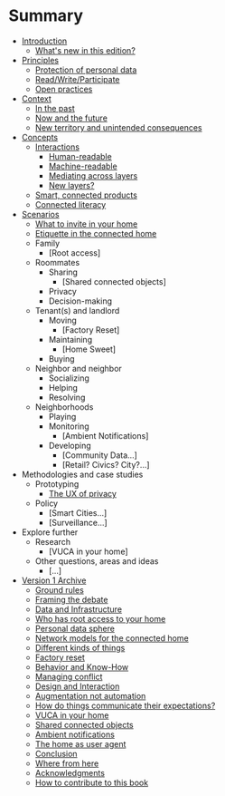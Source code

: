# Summary

* [Introduction](README.md)
   * [What's new in this edition?](introductionv2.md)
* [Principles](principles.md)
   * [Protection of personal data](protection_of_personal_data.md)
   * [Read/Write/Participate](readwriteparticipate.md)
   * [Open practices](open_practices.md)
* [Context](context.md)
   * [In the past](in_the_past.md)
   * [Now and the future](now_and_the_future.md)
   * [New territory and unintended consequences](new_territory_and_unintended_consequences.md)
* [Concepts](concepts.md)
   * [Interactions](interactions.md)
       * [Human-readable](human-readable.md)
       * [Machine-readable](machine-readable.md)
       * [Mediating across layers](mediating_across_layers.md)
       * [New layers?](new_layers.md)
   * [Smart, connected products](smart,_connected_products.md)
   * [Connected literacy](connected_literacy.md)
* [Scenarios](scenarios.md)
   * [What to invite in your home](what_to_invite_in_your_home.md)
   * [Etiquette in the connected home](etiquette_in_the_connected_home.md)
   * Family
       * [Root access]
   * Roommates
       * Sharing
           * [Shared connected objects]
       * Privacy
       * Decision-making
   * Tenant(s) and landlord
       * Moving
           * [Factory Reset]
       * Maintaining
           * [Home Sweet]
       * Buying
   * Neighbor and neighbor
       * Socializing
       * Helping
       * Resolving
   * Neighborhoods
       * Playing
       * Monitoring
           * [Ambient Notifications]
       * Developing
           * [Community Data...]
           * [Retail? Civics? City?...]
* Methodologies and case studies
   * Prototyping
       * [The UX of privacy](ux_of_privacy.md)
   * Policy
       * [Smart Cities...]
       * [Surveillance...]
* Explore further
   * Research
       * [VUCA in your home]
   * Other questions, areas and ideas
       * [...]
* [Version 1 Archive](version1_archive.md)
   * [Ground rules](ground_rules.md)
   * [Framing the debate](framing_the_debate.md)
   * [Data and Infrastructure](data_and_infrastructure.md)
   * [Who has root access to your home](who_has_root_access_to_your_home.md)
   * [Personal data sphere](personal_data_sphere.md)
   * [Network models for the connected home](network_models_for_the_connected_home.md)
   * [Different kinds of things](different_kinds_of_things.md)
   * [Factory reset](factory_reset.md)
   * [Behavior and Know-How](behavior_and_know-how.md)
   * [Managing conflict](managing_conflict.md)
   * [Design and Interaction](design_and_interaction.md)
   * [Augmentation not automation](augmentation_not_automation.md)
   * [How do things communicate their expectations?](how_do_things_communicate_their_expectations.md)
   * [VUCA in your home](vuca_in_your_home.md)
   * [Shared connected objects](shared_connected_objects.md)
   * [Ambient notifications](ambient_notifications.md)
   * [The home as user agent](the_home_as_user_agent.md)
   * [Conclusion](conclusion.md)
   * [Where from here](where_from_here.md)
   * [Acknowledgments](acknowledgments.md)
   * [How to contribute to this book](how_to_contribute_to_this_book.md)

